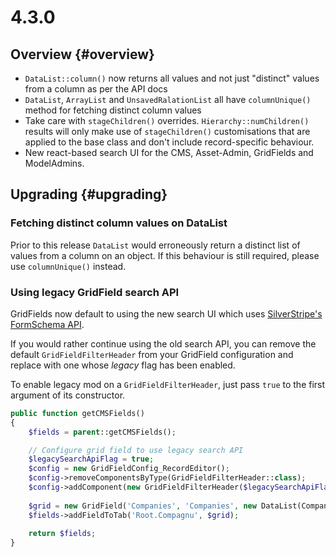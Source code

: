 # 4.3.0

## Overview {#overview}

 - `DataList::column()` now returns all values and not just "distinct" values from a column as per the API docs
 - `DataList`, `ArrayList` and `UnsavedRalationList` all have `columnUnique()` method for fetching distinct column values
 - Take care with `stageChildren()` overrides. `Hierarchy::numChildren() ` results will only make use of `stageChildren()` customisations that are applied to the base class and don't include record-specific behaviour.
 - New react-based search UI for the CMS, Asset-Admin, GridFields and ModelAdmins.

## Upgrading {#upgrading}

### Fetching distinct column values on DataList

Prior to this release `DataList` would erroneously return a distinct list of values from a column on an object.
If this behaviour is still required, please use `columnUnique()` instead.

### Using legacy GridField search API

GridFields now default to using the new search UI which uses [SilverStripe's FormSchema API](https://api.silverstripe.org/master/SilverStripe/Forms/Schema/FormSchema.html).

If you would rather continue using the old search API, you can remove the default `GridFieldFilterHeader` from your GridField configuration and replace with one whose _legacy_ flag has been enabled. 

To enable legacy mod on a `GridFieldFilterHeader`, just pass `true` to the first argument of its constructor.

```php
public function getCMSFields()
{
    $fields = parent::getCMSFields();

    // Configure grid field to use legacy search API
    $legacySearchApiFlag = true;
    $config = new GridFieldConfig_RecordEditor();
    $config->removeComponentsByType(GridFieldFilterHeader::class);
    $config->addComponent(new GridFieldFilterHeader($legacySearchApiFlag));
    
    $grid = new GridField('Companies', 'Companies', new DataList(Company::class), $config);
    $fields->addFieldToTab('Root.Compagnu', $grid);
    
    return $fields;
}

```
